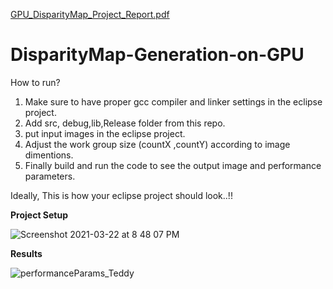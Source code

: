 [GPU_DisparityMap_Project_Report.pdf](https://github.com/ShrileshKale/DisparityMap-Generation-on-GPU/files/6184842/GPU_DisparityMap_Project_Report.pdf)
# DisparityMap-Generation-on-GPU

How to run?

1. Make sure to have proper gcc compiler and linker settings in the eclipse project.
2. Add src, debug,lib,Release folder from this repo.
3. put input images in the eclipse project.
4. Adjust the work group size (countX ,countY) according to image dimentions.
5. Finally build and run the code to see the output image and performance parameters.

Ideally, This is how your eclipse project should look..!!


**Project Setup**


![Screenshot 2021-03-22 at 8 48 07 PM](https://user-images.githubusercontent.com/13320662/112050814-8f6f9b00-8b51-11eb-820a-356779045f8c.png)


**Results**

![performanceParams_Teddy](https://user-images.githubusercontent.com/13320662/112051724-9814a100-8b52-11eb-811f-fd8f5acefa74.PNG)

